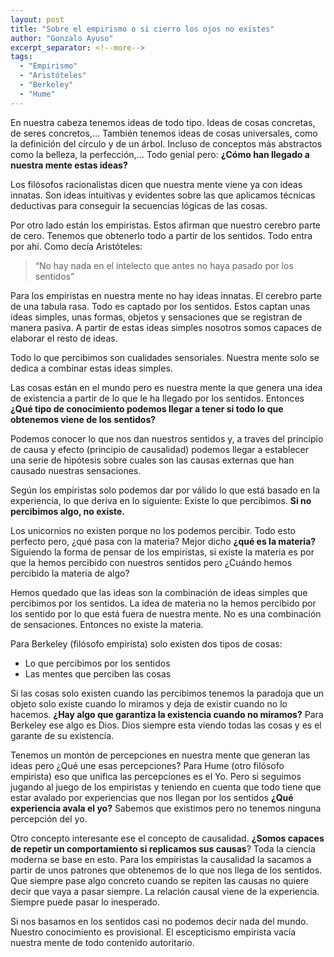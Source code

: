 ```yaml
---
layout: post
title: "Sobre el empirismo o si cierro los ojos no existes"
author: "Gonzalo Ayuso"
excerpt_separator: <!--more-->
tags: 
  - "Empirismo"
  - "Aristóteles"
  - "Berkeley"
  - "Hume"
---
```


En nuestra cabeza tenemos ideas de todo tipo. Ideas de cosas concretas, de seres concretos,... También tenemos ideas de cosas universales, como la definición del círculo y de un árbol. Incluso de conceptos más abstractos como la belleza, la perfección,... Todo genial pero: **¿Cómo han llegado a nuestra mente estas ideas?**
<!--more-->

Los filósofos racionalistas dicen que nuestra mente viene ya con ideas innatas. Son ideas intuitivas y evidentes sobre las que aplicamos técnicas deductivas para conseguir la secuencias lógicas de las cosas. 

Por otro lado están los empiristas. Estos afirman que nuestro cerebro parte de cero. Tenemos que obtenerlo todo a partir de los sentidos. Todo entra por ahí. Como decía Aristóteles:

> “No hay nada en el intelecto que antes no haya pasado por los sentidos”

Para los empiristas en nuestra mente no hay ideas innatas. El cerebro parte de una tabula rasa. Todo es captado por los sentidos. Estos captan unas ideas simples, unas formas, objetos y sensaciones que se registran de manera pasiva. A partir de estas ideas simples nosotros somos capaces de elaborar el resto de ideas.

Todo lo que percibimos son cualidades sensoriales. Nuestra mente solo se dedica a combinar estas ideas simples. 

Las cosas están en el mundo pero es nuestra mente la que genera una idea de existencia a partir de lo que le ha llegado por los sentidos. Entonces **¿Qué tipo de conocimiento podemos llegar a tener si todo lo que obtenemos viene de los sentidos?**

Podemos conocer lo que nos dan nuestros sentidos y, a traves del principio de causa y efecto (principio de causalidad) podemos llegar a establecer una serie de hipótesis sobre cuales son las causas externas que han causado nuestras sensaciones.

Según los empiristas solo podemos dar por válido lo que está basado en la experiencia, lo que deriva en lo siguiente: Existe lo que percibimos. **Si no percibimos algo, no existe.**

Los unicornios no existen porque no los podemos percibir. Todo esto perfecto pero, ¿qué pasa con la materia? Mejor dicho **¿qué es la materia?** Siguiendo la forma de pensar de los empiristas, si existe la materia es por que la hemos percibido con nuestros sentidos pero ¿Cuándo hemos percibido la materia de algo?

Hemos quedado que las ideas son la combinación de ideas simples que percibimos por los sentidos. La idea de materia no la hemos percibido por los sentido por lo que está fuera de nuestra mente. No es una combinación de sensaciones. Entonces no existe la materia.

Para Berkeley (filósofo empirista) solo existen dos tipos de cosas:

* Lo que percibimos por los sentidos
* Las mentes que perciben las cosas

Si las cosas solo existen cuando las percibimos tenemos la paradoja que un objeto solo existe cuando lo miramos y deja de existir cuando no lo hacemos. **¿Hay algo que garantiza la existencia cuando no miramos?** Para Berkeley ese algo es Dios. Dios siempre esta viendo todas las cosas y es el garante de su existencia.

Tenemos un montón de percepciones en nuestra mente que generan las ideas pero ¿Qué une esas percepciones? Para Hume (otro filósofo empirista) eso que unifica las percepciones es el Yo. Pero si seguimos jugando al juego de los empiristas y teniendo en cuenta que todo tiene que estar avalado por experiencias que nos llegan por los sentidos **¿Qué experiencia avala el yo?** Sabemos que existimos pero no tenemos ninguna percepción del yo.

Otro concepto interesante ese el concepto de causalidad. **¿Somos capaces de repetir un comportamiento si replicamos sus causas**? Toda la ciencia moderna se base en esto. Para los empiristas la causalidad la sacamos a partir de unos patrones que obtenemos de lo que nos llega de los sentidos. Que siempre pase algo concreto cuando se repiten las causas no quiere decir que vaya a pasar siempre. La relación causal viene de la experiencia. Siempre puede pasar lo inesperado.

Si nos basamos en los sentidos casi no podemos decir nada del mundo. Nuestro conocimiento es provisional. El escepticismo empirista vacía nuestra mente de todo contenido autoritario.